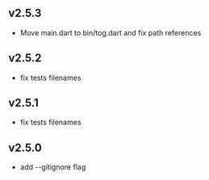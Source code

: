 ## v2.5.3
- Move main.dart to bin/tog.dart and fix path references
## v2.5.2
- fix tests filenames
## v2.5.1
- fix tests filenames
## v2.5.0
- add --gitignore flag
